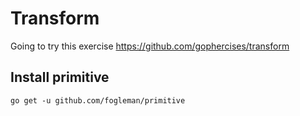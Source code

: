 # Transform

Going to try this exercise
https://github.com/gophercises/transform

## Install primitive

```shell
go get -u github.com/fogleman/primitive
```